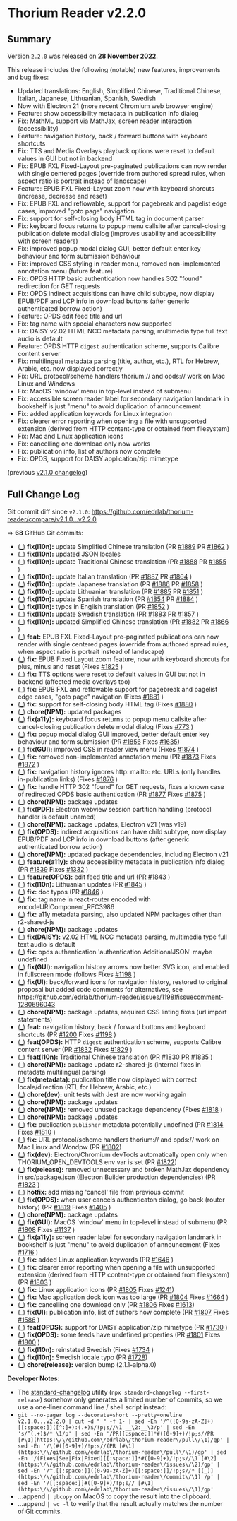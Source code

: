 # Thorium Reader v2.2.0

## Summary

Version `2.2.0` was released on **28 November 2022**.

This release includes the following (notable) new features, improvements and bug fixes:

* Updated translations: English, Simplified Chinese, Traditional Chinese, Italian, Japanese, Lithuanian, Spanish, Swedish
* Now with Electron 21 (more recent Chromium web browser engine)
* Feature: show accessibility metadata in publication info dialog
* Fix: MathML support via MathJax, screen reader interaction (accessibility)
* Feature: navigation history, back / forward buttons with keyboard shortcuts
* Fix: TTS and Media Overlays playback options were reset to default values in GUI but not in backend
* Fix: EPUB FXL Fixed-Layout pre-paginated publications can now render with single centered pages (override from authored spread rules, when aspect ratio is portrait instead of landscape)
* Feature: EPUB FXL Fixed-Layout zoom now with keyboard shorcuts (increase, decrease and reset)
* Fix: EPUB FXL and reflowable, support for pagebreak and pagelist edge cases, improved "goto page" navigation
* Fix: support for self-closing body HTML tag in document parser
* Fix: keyboard focus returns to popup menu callsite after cancel-closing publication delete modal dialog (improves usability and accessibility with screen readers)
* Fix: improved popup modal dialog GUI, better default enter key behaviour and form submission behaviour
* Fix: improved CSS styling in reader menu, removed non-implemented annotation menu (future feature)
* Fix: OPDS HTTP basic authentication now handles 302 "found" redirection for GET requests
* Fix: OPDS indirect acquisitions can have child subtype, now display EPUB/PDF and LCP info in download buttons (after generic authenticated borrow action)
* Feature: OPDS edit feed title and url
* Fix: tag name with special characters now supported
* Fix: DAISY v2.02 HTML NCC metadata parsing, multimedia type full text audio is default
* Feature: OPDS HTTP `digest` authentication scheme, supports Calibre content server
* Fix: multilingual metadata parsing (title, author, etc.), RTL for Hebrew, Arabic, etc. now displayed correctly
* Fix: URL protocol/scheme handlers thorium:// and opds:// work on Mac Linux and Windows
* Fix: MacOS 'window' menu in top-level instead of submenu
* Fix: accessible screen reader label for secondary navigation landmark in bookshelf is just "menu" to avoid duplication of announcement
* Fix: added application keywords for Linux integration
* Fix: clearer error reporting when opening a file with unsupported extension (derived from HTTP content-type or obtained from filesystem)
* Fix: Mac and Linux application icons
* Fix: cancelling one download only now works
* Fix: publication info, list of authors now complete
* Fix: OPDS, support for DAISY application/zip mimetype

(previous [v2.1.0 changelog](./CHANGELOG-v2.1.0.md))

## Full Change Log

Git commit diff since `v2.1.0`:
https://github.com/edrlab/thorium-reader/compare/v2.1.0...v2.2.0

=> **68** GitHub Git commits:

* [(_)](https://github.com/edrlab/thorium-reader/commit/60b336c229a5d5caeb6030312111f4adeb7ee325) __fix(l10n):__ update Simplified Chinese translation (PR [#1889](https://github.com/edrlab/thorium-reader/pull/1889) PR [#1862](https://github.com/edrlab/thorium-reader/pull/1862) )
* [(_)](https://github.com/edrlab/thorium-reader/commit/6e0a95c46dad31dbc4208a501a21054f321fffae) __fix(l10n):__ updated JSON locales
* [(_)](https://github.com/edrlab/thorium-reader/commit/f4407b886f59e58a91690d2522863669ea12e530) __fix(l10n):__ update Traditional Chinese translation (PR [#1888](https://github.com/edrlab/thorium-reader/pull/1888) PR [#1855](https://github.com/edrlab/thorium-reader/pull/1855) )
* [(_)](https://github.com/edrlab/thorium-reader/commit/8cc51d132ecced86f54995aea72a4055a6a35694) __fix(l10n):__ update Italian translation (PR [#1887](https://github.com/edrlab/thorium-reader/pull/1887) PR [#1864](https://github.com/edrlab/thorium-reader/pull/1864) )
* [(_)](https://github.com/edrlab/thorium-reader/commit/5ad12f83f3177d1bbf5725a6e3b765add0fb5e5e) __fix(l10n):__ update Japanese translation (PR [#1886](https://github.com/edrlab/thorium-reader/pull/1886) PR [#1858](https://github.com/edrlab/thorium-reader/pull/1858) )
* [(_)](https://github.com/edrlab/thorium-reader/commit/f41d02a0161037975b049a509974ec02fbb1c0d0) __fix(l10n):__ update Lithuanian translation (PR [#1885](https://github.com/edrlab/thorium-reader/pull/1885) PR [#1851](https://github.com/edrlab/thorium-reader/pull/1851) )
* [(_)](https://github.com/edrlab/thorium-reader/commit/2cd81feef81724de1329c1cd1c5ae2e214b2a2a0) __fix(l10n):__ update Spanish translation (PR [#1854](https://github.com/edrlab/thorium-reader/pull/1854) PR [#1884](https://github.com/edrlab/thorium-reader/pull/1884) )
* [(_)](https://github.com/edrlab/thorium-reader/commit/ad930a3430a33d43dae906be5ab6b87eeeb885df) __fix(l10n):__ typos in English translation (PR [#1852](https://github.com/edrlab/thorium-reader/pull/1852) )
* [(_)](https://github.com/edrlab/thorium-reader/commit/2808236329b8cac1cc13a582ade3a7510d0a79ac) __fix(l10n):__ update Swedish translation (PR [#1883](https://github.com/edrlab/thorium-reader/pull/1883) PR [#1857](https://github.com/edrlab/thorium-reader/pull/1857) )
* [(_)](https://github.com/edrlab/thorium-reader/commit/2b07c2016790481c85118ac1e8c36144bf93eda6) __fix(l10n):__ updated Simplified Chinese translation (PR [#1882](https://github.com/edrlab/thorium-reader/pull/1882) PR [#1866](https://github.com/edrlab/thorium-reader/pull/1866) )
* [(_)](https://github.com/edrlab/thorium-reader/commit/a15b33fbaaf1c6a1e483906f81abb5e0bfe8210d) __feat:__ EPUB FXL Fixed-Layout pre-paginated publications can now render with single centered pages (override from authored spread rules, when aspect ratio is portrait instead of landscape)
* [(_)](https://github.com/edrlab/thorium-reader/commit/39a6d28deec2e42487512dc1857a7b68fac33dfc) __fix:__ EPUB Fixed Layout zoom feature, now with keyboard shorcuts for plus, minus and reset (Fixes [#1825](https://github.com/edrlab/thorium-reader/issues/1825) )
* [(_)](https://github.com/edrlab/thorium-reader/commit/8af2b2dffe065eae1ec88d049cafa0a0b8f35cfb) __fix:__ TTS options were reset to default values in GUI but not in backend (affected media overlays too)
* [(_)](https://github.com/edrlab/thorium-reader/commit/96e502f377b4c8db79475b1a8f47bea80ee5e9b8) __fix:__ EPUB FXL and reflowable support for pagebreak and pagelist edge cases, "goto page" navigation (Fixes [#1881](https://github.com/edrlab/thorium-reader/issues/1881) )
* [(_)](https://github.com/edrlab/thorium-reader/commit/c1e3ccd2f49c789c776b62937ddaab91f35ebfaa) __fix:__ support for self-closing body HTML tag (Fixes [#1880](https://github.com/edrlab/thorium-reader/issues/1880) )
* [(_)](https://github.com/edrlab/thorium-reader/commit/26c5b3a2e989b42678c96f17ac16aa6f617633d7) __chore(NPM):__ updated packages
* [(_)](https://github.com/edrlab/thorium-reader/commit/4bc3e3f330cc7b4f16ace2733e0cb8eb10e733fa) __fix(a11y):__ keyboard focus returns to popup menu callsite after cancel-closing publication delete modal dialog (Fixes [#773](https://github.com/edrlab/thorium-reader/issues/773) )
* [(_)](https://github.com/edrlab/thorium-reader/commit/0e99499b7fdad8c567f7b9df6bfe247d590f2060) __fix:__ popup modal dialog GUI improved, better default enter key behaviour and form submission (PR [#1856](https://github.com/edrlab/thorium-reader/pull/1856) Fixes [#1635](https://github.com/edrlab/thorium-reader/issues/1635))
* [(_)](https://github.com/edrlab/thorium-reader/commit/9967b6bcf813a66984dc163c63692150ce791482) __fix(GUI):__ improved CSS in reader view menu (Fixes [#1874](https://github.com/edrlab/thorium-reader/issues/1874) )
* [(_)](https://github.com/edrlab/thorium-reader/commit/253ae1648a3d856ab181403617da041683a59dcf) __fix:__ removed non-implemented annotation menu (PR [#1873](https://github.com/edrlab/thorium-reader/pull/1873)  Fixes [#1872](https://github.com/edrlab/thorium-reader/issues/1872) )
* [(_)](https://github.com/edrlab/thorium-reader/commit/8a01dc6e97184c47913de1b34f58d5d53a2764e6) __fix:__ navigation history ignores http: mailto: etc. URLs (only handles in-publication links) (Fixes [#1876](https://github.com/edrlab/thorium-reader/issues/1876) )
* [(_)](https://github.com/edrlab/thorium-reader/commit/33db0aa183fdf6b4390443f4a55c4f0e52cfe95a) __fix:__ handle HTTP 302 "found" for GET requests, fixes a known case of redirected OPDS basic authentication (PR [#1877](https://github.com/edrlab/thorium-reader/pull/1877) Fixes [#1875](https://github.com/edrlab/thorium-reader/issues/1875) )
* [(_)](https://github.com/edrlab/thorium-reader/commit/703c775b0b8af22713c70c25848b060d0b654b26) __chore(NPM):__ package updates
* [(_)](https://github.com/edrlab/thorium-reader/commit/29ac5ae0407516662be25f8d187dba5b5864018b) __fix(PDF):__ Electron webview session partition handling (protocol handler is default unamed)
* [(_)](https://github.com/edrlab/thorium-reader/commit/86e3d4aa091c639a4e87e4238aaebfc9bbb28bf9) __chore(NPM):__ package updates, Electron v21 (was v19)
* [(_)](https://github.com/edrlab/thorium-reader/commit/12264d6188035dabedf2bbb05404d9ba3ba2769a) __fix(OPDS):__ indirect acquisitions can have child subtype, now display EPUB/PDF and LCP info in download buttons (after generic authenticated borrow action)
* [(_)](https://github.com/edrlab/thorium-reader/commit/9b15f5ede81f7dd0514740be3c4776439f1f2bda) __chore(NPM):__ updated package dependencies, including Electron v21
* [(_)](https://github.com/edrlab/thorium-reader/commit/1d48f88691134b8d0f53bbe5a0f70b7f0d3d6904) __feature(a11y):__ show accessibility metadata in publication info dialog (PR [#1839](https://github.com/edrlab/thorium-reader/pull/1839)  Fixes [#1332](https://github.com/edrlab/thorium-reader/issues/1332) )
* [(_)](https://github.com/edrlab/thorium-reader/commit/48917cf01fc0fd687a656e0da26be313c930250b) __feature(OPDS):__ edit feed title and url (PR [#1843](https://github.com/edrlab/thorium-reader/pull/1843) )
* [(_)](https://github.com/edrlab/thorium-reader/commit/4885ca5994c36aa2f2924ba5f15989d04f2b3274) __fix(l10n):__ Lithuanian updates (PR [#1845](https://github.com/edrlab/thorium-reader/pull/1845) )
* [(_)](https://github.com/edrlab/thorium-reader/commit/061886f6201294ef49d22fdb017ff68e51c92f1b) __fix:__ doc typos (PR [#1846](https://github.com/edrlab/thorium-reader/pull/1846) )
* [(_)](https://github.com/edrlab/thorium-reader/commit/7c7f5de4ed3f57169cf2be005f940c6be353125f) __fix:__ tag name in react-router encoded with encodeURIComponent_RFC3986
* [(_)](https://github.com/edrlab/thorium-reader/commit/8a924cdd2cd44665d9cf5edc04974912b5264343) __fix:__ a11y metadata parsing, also updated NPM packages other than r2-shared-js
* [(_)](https://github.com/edrlab/thorium-reader/commit/0367bdf65212be0f5746744de62320dec13a7fdb) __chore(NPM):__ package updates
* [(_)](https://github.com/edrlab/thorium-reader/commit/55866f2a37959f790fb1b02b8a56950b5e477cb6) __fix(DAISY):__ v2.02 HTML NCC metadata parsing, multimedia type full text audio is default
* [(_)](https://github.com/edrlab/thorium-reader/commit/1def76bebef351aa3f531f9b292d363761e6c03b) __fix:__ opds authentication 'authentication.AdditionalJSON' maybe undefined
* [(_)](https://github.com/edrlab/thorium-reader/commit/4501cd1e2e03c32680cfa72afd729229ee39dee6) __fix(GUI):__ navigation history arrows now better SVG icon, and enabled in fullscreen mode (follows Fixes [#1198](https://github.com/edrlab/thorium-reader/issues/1198) )
* [(_)](https://github.com/edrlab/thorium-reader/commit/625a7831d6e4b61dd1969241f95fe0642c4a5b22) __fix(UI):__ back/forward icons for navigation history, restored to original proposal but added code comments for alternatives, see https://github.com/edrlab/thorium-reader/issues/1198#issuecomment-1280696043
* [(_)](https://github.com/edrlab/thorium-reader/commit/538dd9ac27967b3e56dc6881cac83c5994d4c19b) __chore(NPM):__ package updates, required CSS linting fixes (url import statements)
* [(_)](https://github.com/edrlab/thorium-reader/commit/a407d1669bde9dc904ce640150a5ab148976f12a) __feat:__ navigation history, back / forward buttons and keyboard shortcuts (PR [#1200](https://github.com/edrlab/thorium-reader/pull/1200) Fixes [#1198](https://github.com/edrlab/thorium-reader/issues/1198) )
* [(_)](https://github.com/edrlab/thorium-reader/commit/fd5bd6ac62d3bbb781e4e924ec48c0007f85e829) __feat(OPDS):__ HTTP `digest` authentication scheme, supports Calibre content server (PR [#1832](https://github.com/edrlab/thorium-reader/pull/1832)  Fixes [#1829](https://github.com/edrlab/thorium-reader/issues/1829) )
* [(_)](https://github.com/edrlab/thorium-reader/commit/e608910d2816e15175f901fabd5b7b24294bb12c) __feat(l10n):__ Traditional Chinese translation (PR [#1830](https://github.com/edrlab/thorium-reader/pull/1830) PR [#1835](https://github.com/edrlab/thorium-reader/pull/1835) )
* [(_)](https://github.com/edrlab/thorium-reader/commit/18774254d109b9e35048cd1ff2a6da23fcace400) __chore(NPM):__ package update r2-shared-js (internal fixes in metadata multilingual parsing)
* [(_)](https://github.com/edrlab/thorium-reader/commit/d67cab6ae21ddc2f9eecf27c8e0bdf1b26fa9a62) __fix(metadata):__ publication title now displayed with correct locale/direction (RTL for Hebrew, Arabic, etc.)
* [(_)](https://github.com/edrlab/thorium-reader/commit/4cb489f658852b402676e695e92a59d6f88d639e) __chore(dev):__ unit tests with Jest are now working again
* [(_)](https://github.com/edrlab/thorium-reader/commit/db906491f88eb9053f426a7236ac60ee91c29fdc) __chore(NPM):__ package updates
* [(_)](https://github.com/edrlab/thorium-reader/commit/c310de39231e321c0ff0738312c10250d6841243) __chore(NPM):__ removed unused package dependency (Fixes [#1818](https://github.com/edrlab/thorium-reader/issues/1818) )
* [(_)](https://github.com/edrlab/thorium-reader/commit/12b8925181412eeb5491b25c6632b21c710c06cc) __chore(NPM):__ package updates
* [(_)](https://github.com/edrlab/thorium-reader/commit/f9f350caa5c9702f14f6c4f83cccafbd124401f3) __fix:__ publication `publisher` metadata potentially undefined (PR [#1814](https://github.com/edrlab/thorium-reader/pull/1814) Fixes [#1810](https://github.com/edrlab/thorium-reader/issues/1810) )
* [(_)](https://github.com/edrlab/thorium-reader/commit/1814b262f2e48324d59b9d3071e2a09a2cf0d5ea) __fix:__ URL protocol/scheme handlers thorium:// and opds:// work on Mac Linux and Wondpw (PR [#1802](https://github.com/edrlab/thorium-reader/pull/1802))
* [(_)](https://github.com/edrlab/thorium-reader/commit/411f6312a856469a7f8fac8a728f16b31e052f9f) __fix(dev):__ Electron/Chromium devTools automatically open only when THORIUM_OPEN_DEVTOOLS env var is set (PR [#1822](https://github.com/edrlab/thorium-reader/pull/1822))
* [(_)](https://github.com/edrlab/thorium-reader/commit/a459e9b596c6e789b9905855dfd8a13d209eeec4) __fix(release):__ removed unnecessary and broken MathJax dependency in src/package.json (Electron Builder production dependencies) (PR [#1823](https://github.com/edrlab/thorium-reader/pull/1823) )
* [(_)](https://github.com/edrlab/thorium-reader/commit/6ce377b2cb81a190b47c3e44f478bf2f8f0f596a) __hotfix:__ add missing 'cancel' file from previous commit
* [(_)](https://github.com/edrlab/thorium-reader/commit/034cc93007d4e3e086beac7636673dfc59414dd1) __fix(OPDS):__ when user cancels authenticaton dialog, go back (router history) (PR [#1819](https://github.com/edrlab/thorium-reader/pull/1819) Fixes [#1405](https://github.com/edrlab/thorium-reader/issues/1405) )
* [(_)](https://github.com/edrlab/thorium-reader/commit/aeca8cbba848603e8207008c7f0ab07682f10803) __chore(NPM):__ package updates
* [(_)](https://github.com/edrlab/thorium-reader/commit/d983c8ac757f747dcafa1aa589be89a2723d52f2) __fix(GUI):__ MacOS 'window' menu in top-level instead of submenu (PR [#1808](https://github.com/edrlab/thorium-reader/pull/1808) Fixes [#1137](https://github.com/edrlab/thorium-reader/issues/1137) )
* [(_)](https://github.com/edrlab/thorium-reader/commit/95d4c147512e4199c76c63643e505103d2430dad) __fix(a11y):__ screen reader label for secondary navigation landmark in bookshelf is just "menu" to avoid duplication of announcement (Fixes [#1716](https://github.com/edrlab/thorium-reader/issues/1716) )
* [(_)](https://github.com/edrlab/thorium-reader/commit/440886b78725f55a0130891e03147ea6c2265367) __fix:__ added Linux application keywords (PR [#1646](https://github.com/edrlab/thorium-reader/pull/1646) )
* [(_)](https://github.com/edrlab/thorium-reader/commit/b32f20113d2c93caa285c2e5694f2a3aa7a0ba25) __fix:__ clearer error reporting when opening a file with unsupported extension (derived from HTTP content-type or obtained from filesystem) (PR [#1803](https://github.com/edrlab/thorium-reader/pull/1803) )
* [(_)](https://github.com/edrlab/thorium-reader/commit/e000a0e6638d9350379c8200e029b122f103e75b) __fix:__ Linux application icons (PR [#1805](https://github.com/edrlab/thorium-reader/pull/1805)  Fixes [#1241](https://github.com/edrlab/thorium-reader/issues/1241))
* [(_)](https://github.com/edrlab/thorium-reader/commit/83c9803baa9c7a9eea5ff6f614e68d891e94c6dc) __fix:__ Mac application dock icon was too large (PR [#1804](https://github.com/edrlab/thorium-reader/pull/1804) Fixes [#1664](https://github.com/edrlab/thorium-reader/issues/1664) )
* [(_)](https://github.com/edrlab/thorium-reader/commit/0b80bab12faf2c932675bb4d0b797a5c41b8bee6) __fix:__ cancelling one download only (PR [#1806](https://github.com/edrlab/thorium-reader/pull/1806) Fixes [#1613](https://github.com/edrlab/thorium-reader/issues/1613))
* [(_)](https://github.com/edrlab/thorium-reader/commit/023b6b81329edeb6fc9f864cef7ee0cfc826c38f) __fix(UI):__ publication info, list of authors now complete (PR [#1807](https://github.com/edrlab/thorium-reader/pull/1807) Fixes [#1586](https://github.com/edrlab/thorium-reader/issues/1586) )
* [(_)](https://github.com/edrlab/thorium-reader/commit/100d876bcbc0ab17002f92210972bc1cadd1ca5a) __feat(OPDS):__ support for DAISY application/zip mimetype (PR [#1730](https://github.com/edrlab/thorium-reader/pull/1730) )
* [(_)](https://github.com/edrlab/thorium-reader/commit/12398fab6a1a930bc5b1ade2c6fc03428b641efc) __fix(OPDS):__ some feeds have undefined properties (PR [#1801](https://github.com/edrlab/thorium-reader/pull/1801) Fixes [#1800](https://github.com/edrlab/thorium-reader/issues/1800) )
* [(_)](https://github.com/edrlab/thorium-reader/commit/2ad37fa8d4753c308b6d39b3f7c9439e09d93447) __fix(l10n):__ reinstated Swedish (Fixes [#1734](https://github.com/edrlab/thorium-reader/issues/1734) )
* [(_)](https://github.com/edrlab/thorium-reader/commit/49b9a2a12bd1ece6355393b0697fb0802153e4c6) __fix(l10n):__ Swedish locale typo (PR [#1728](https://github.com/edrlab/thorium-reader/pull/1728))
* [(_)](https://github.com/edrlab/thorium-reader/commit/0cde7e3c45c19383c03a06134dc82af4b240aac4) __chore(release):__ version bump (2.1.1-alpha.0)

__Developer Notes__:

* The [standard-changelog](https://github.com/conventional-changelog/conventional-changelog/tree/master/packages/standard-changelog) utility (`npx standard-changelog --first-release`) somehow only generates a limited number of commits, so we use a one-liner command line / shell script instead:
* `git --no-pager log --decorate=short --pretty=oneline v2.1.0...v2.2.0 | cut -d " " -f 1- | sed -En '/^([0-9a-zA-Z]+)[[:space:]]([^:]+):(.+)$/!p;s//\1 __\2:__\3/p' | sed -En 's/^(.+)$/* \1/p' | sed -En '/PR[[:space:]]*#([0-9]+)/!p;s//PR [#\1](https:\/\/github.com\/edrlab\/thorium-reader\/pull\/\1)/gp' | sed -En '/\(#([0-9]+)/!p;s//(PR [#\1](https:\/\/github.com\/edrlab\/thorium-reader\/pull\/\1)/gp' | sed -En '/(Fixes|See|Fix|Fixed)[[:space:]]*#([0-9]+)/!p;s//\1 [#\2](https:\/\/github.com\/edrlab\/thorium-reader\/issues\/\2)/gp' | sed -En '/^.[[:space:]]([0-9a-zA-Z]+)[[:space:]]/!p;s//* [(_)](https:\/\/github.com\/edrlab\/thorium-reader\/commit\/\1) /p' | sed -En '/[[:space:]]#([0-9]+)/!p;s// [#\1](https:\/\/github.com\/edrlab\/thorium-reader\/issues\/\1)/gp'`
* ...append `| pbcopy` on MacOS to copy the result into the clipboard.
* ...append `| wc -l` to verify that the result actually matches the number of Git commits.
